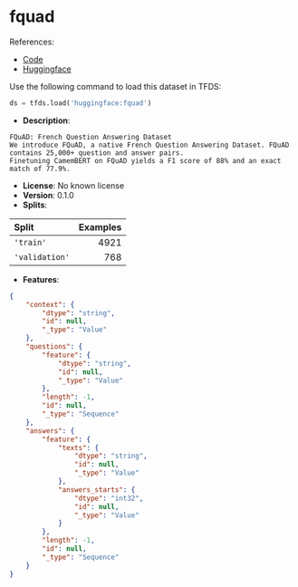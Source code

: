 # fquad

References:

*   [Code](https://github.com/huggingface/datasets/blob/master/datasets/fquad)
*   [Huggingface](https://huggingface.co/datasets/fquad)



Use the following command to load this dataset in TFDS:

```python
ds = tfds.load('huggingface:fquad')
```

*   **Description**:

```
FQuAD: French Question Answering Dataset
We introduce FQuAD, a native French Question Answering Dataset. FQuAD contains 25,000+ question and answer pairs.
Finetuning CamemBERT on FQuAD yields a F1 score of 88% and an exact match of 77.9%.
```

*   **License**: No known license
*   **Version**: 0.1.0
*   **Splits**:

Split  | Examples
:----- | -------:
`'train'` | 4921
`'validation'` | 768

*   **Features**:

```json
{
    "context": {
        "dtype": "string",
        "id": null,
        "_type": "Value"
    },
    "questions": {
        "feature": {
            "dtype": "string",
            "id": null,
            "_type": "Value"
        },
        "length": -1,
        "id": null,
        "_type": "Sequence"
    },
    "answers": {
        "feature": {
            "texts": {
                "dtype": "string",
                "id": null,
                "_type": "Value"
            },
            "answers_starts": {
                "dtype": "int32",
                "id": null,
                "_type": "Value"
            }
        },
        "length": -1,
        "id": null,
        "_type": "Sequence"
    }
}
```


